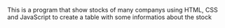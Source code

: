 This is a program that show stocks of many companys using HTML, CSS and JavaScript to create a table with some informatios about the stock
